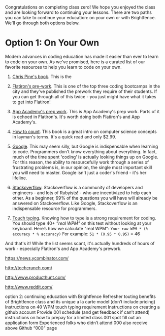 Congratulations on completing class zero! We hope you enjoyed the class and are looking forward to continuing your lessons. There are two paths you can take to continue your education: on your own or with Brightfence. We'll go through both options below. 

# Option 1: On Your Own

Modern advances in coding education has made it easier than ever to learn to code on your own. As we've promised, here is a curated list of our favorite resources to help you learn to code on your own. 

1. [Chris Pine's book](https://pine.fm/LearnToProgram/). This is the 

2. [Flatiron's pre-work](prework.flatironschool.com). This is one of the top three coding bootcamps in the city and they've published the prework they require of their students. If you can get through all of this twice - you just might have what it takes to get into Flatiron! 

3. [App Academy's prep work](github.com/appacademy/prep-work). This is App Academy's prep work. Parts of it is echoed in Flatiron's. It's worth doing both Flatiron's and App Academy's. 

4. [How to count](http://www.amazon.com/How-Count-Programming-Mere-Mortals-ebook/dp/B005DPIKPE/ref=sr_1_1?ie=UTF8&qid=1403837433&sr=8-1&keywords=how+to+count). This book is a great intro on computer science concepts in layman's terms. It's a quick read and only $2.99. 

5. [Google](http://google.com/). This may seem silly, but Google is indispensable when learning to code. Programmers don't know everything about everything. In fact, much of the time spent 'coding' is actually looking things up on Google. For this reason, the ability to resourcefully work through a series of frustrating problems is, in our opinion, the single most important skill you will need to master. Google isn't just a coder's friend - it's her lifeline.

6. [Stackoverflow](http://stackoverflow.com/).  Stackoverflow is a community of developers and engineers - and lots of Rubyists! -  who are incentivized to help each other. As a beginner, 99% of the questions you will have will already be answered on Stackoverflow. Like Google, Stackoverflow is an indispensable resource for programmers. 

7. [Touch typing](http://touchtype.co/index.php/typing/tests/41). Knowing how to type is a strong requirement for coding. You should type 40+ *“real WPM"* on this test without looking at your keyboard. Here’s how we calculate "real WPM": 
`Your raw WPM * (% accuracy * % accuracy)`     For example:  `51 * (0.95 * 0.95)` = 46

And that's it! While the list seems scant, it's actually hundreds of hours of work - especially Flatiron's and App Academy's prework. 



https://news.ycombinator.com/

http://techcrunch.com/

http://www.producthunt.com/

http://www.reddit.com/






option 2: continuing education with Brightfence 
Refresher touting benefits of Brightfence class and its unique a la carte model (don’t include pricing)
Instructions on 40 WPM touch typing requirement 
Instructions on creating a github account
Provide 001 schedule (and get feedback if can’t attend)
instructions on how to prepay for a limited class 001 spot
fill out an application form 
Experienced folks who didn’t attend 000 also receive above Github “000” page


